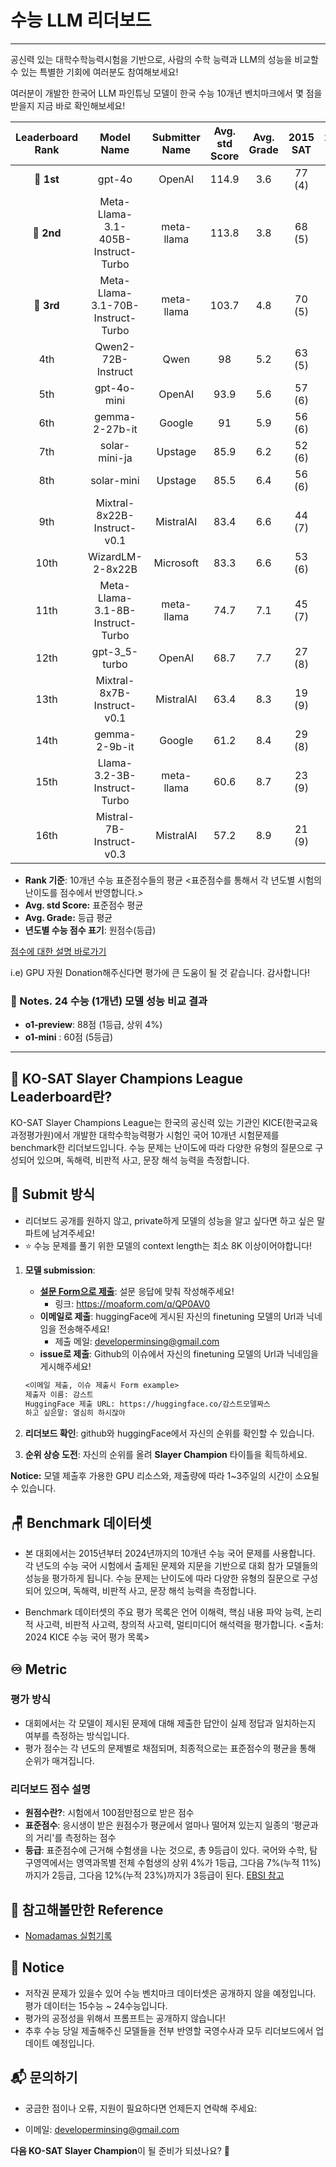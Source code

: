 # 수능 LLM 리더보드

------------
공신력 있는 대학수학능력시험을 기반으로, 사람의 수학 능력과 LLM의 성능을 비교할 수 있는 특별한 기회에 여러분도 참여해보세요!

여러분이 개발한 한국어 LLM 파인튜닝 모델이 한국 수능 10개년 벤치마크에서 몇 점을 받을지 지금 바로 확인해보세요!

| Leaderboard Rank |             Model Name             | Submitter Name | Avg. std Score | Avg. Grade | 2015 SAT | 2016 SAT | 2017 SAT | 2018 SAT | 2019 SAT | 2020 SAT | 2021 SAT | 2022 SAT | 2023 SAT | 2024 SAT | URL                                                                                                                                    |
|:----------------:|:----------------------------------:|:--------------:|:--------------:|:----------:|:--------:|:--------:|:--------:|:--------:|:--------:|:--------:|:--------:|:--------:|:--------:|:--------:|:---------------------------------------------------------------------------------------------------------------------------------------|
|    🥇 **1st**    |               gpt-4o               |     OpenAI     |     114.9      |    3.6     |  77 (4)  |  84 (3)  |  86 (2)  |  77 (4)  |  74 (3)  |  76 (4)  |  69 (4)  |  70 (4)  |  81 (4)  |  65 (4)  | [Link](https://openai.com/)                                                                                                            |
|    🥈 **2nd**    | Meta-Llama-3.1-405B-Instruct-Turbo |   meta-llama   |     113.8      |    3.8     |  68 (5)  |  87 (3)  |  80 (3)  |  78 (4)  |  68 (4)  |  65 (5)  |  70 (4)  |  69 (4)  |  87 (3)  |  77 (3)  | [Link](https://huggingface.co/meta-llama/Llama-3.1-405B-Instruct)                                                                      |
|    🥉 **3rd**    | Meta-Llama-3.1-70B-Instruct-Turbo  |   meta-llama   |     103.7      |    4.8     |  70 (5)  |  71 (5)  |  66 (5)  |  58 (6)  |  51 (5)  |  79 (3)  |  61 (5)  |  73 (3)  |  72 (5)  |  50 (6)  | [Link](https://huggingface.co/meta-llama/Llama-3.1-70B-Instruct)                                                                       |
|       4th        |         Qwen2-72B-Instruct         |      Qwen      |       98       |    5.2     |  63 (5)  |  58 (6)  |  69 (5)  |  76 (4)  |  56 (5)  |  57 (5)  |  45 (6)  |  59 (5)  |  57 (6)  |  53 (5)  | [Link](https://huggingface.co/Qwen)                                                                                                    |
|       5th        |            gpt-4o-mini             |     OpenAI     |      93.9      |    5.6     |  57 (6)  |  64 (5)  |  58 (6)  |  62 (5)  |  46 (6)  |  50 (6)  |  55 (5)  |  50 (6)  |  53 (6)  |  57 (5)  | [Link](https://openai.com/)                                                                                                            |
|       6th        |           gemma-2-27b-it           |     Google     |       91       |    5.9     |  56 (6)  |  54 (6)  |  71 (4)  |  50 (6)  |  37 (7)  |  50 (6)  |  51 (6)  |  51 (6)  |  54 (6)  |  51 (6)  | [Link](https://huggingface.co/google/gemma-2-27b-it)                                                                                   |
|       7th        |           solar-mini-ja            |    Upstage     |      85.9      |    6.2     |  52 (6)  |  40 (7)  |  48 (7)  |  49 (6)  |  51 (5)  |  46 (6)  |  41 (7)  |  43 (6)  |  58 (6)  |  46 (6)  | [Link](https://ko.upstage.ai/feed/company/event-recap-exploring-japan-ai-scene-with-upstage-solar-mini-ja)                             |
|       8th        |             solar-mini             |    Upstage     |      85.5      |    6.4     |  56 (6)  |  42 (7)  |  55 (6)  |  43 (7)  |  50 (6)  |  46 (6)  |  42 (7)  |  48 (6)  |  57 (6)  |  33 (7)  | [Link](https://www.upstage.ai/feed/product/solarmini-performance-report)                                                               |
|       9th        |    Mixtral-8x22B-Instruct-v0.1     |   MistralAI    |      83.4      |    6.6     |  44 (7)  |  50 (6)  |  57 (6)  |  65 (5)  |  35 (7)  |  38 (7)  |  31 (8)  |  47 (6)  |  44 (7)  |  40 (7)  | [Link](https://huggingface.co/mistralai/Mixtral-8x22B-Instruct-v0.1)                                                                   |
|       10th       |          WizardLM-2-8x22B          |   Microsoft    |      83.3      |    6.6     |  53 (6)  |  51 (6)  |  47 (7)  |  51 (6)  |  29 (8)  |  52 (6)  |  30 (8)  |  47 (6)  |  56 (6)  |  37 (7)  | [Link](https://www.microsoft.com/en-us/research/publication/wizardlm-empowering-large-language-models-to-follow-complex-instructions/) |
|       11th       |  Meta-Llama-3.1-8B-Instruct-Turbo  |   meta-llama   |      74.7      |    7.1     |  45 (7)  |  37 (7)  |  38 (7)  |  38 (7)  |  24 (8)  |  36 (7)  |  34 (7)  |  36 (7)  |  31 (8)  |  46 (6)  | [Link](https://huggingface.co/meta-llama/Llama-3.1-8B-Instruct)                                                                        |
|       12th       |           gpt-3_5-turbo            |     OpenAI     |      68.7      |    7.7     |  27 (8)  |  45 (7)  |  25 (8)  |  38 (7)  |  24 (8)  |  36 (7)  |  17 (9)  |  26 (8)  |  39 (7)  |  29 (8)  | [Link](https://openai.com/)                                                                                                            |
|       13th       |     Mixtral-8x7B-Instruct-v0.1     |   MistralAI    |      63.4      |    8.3     |  19 (9)  |  30 (8)  |  16 (9)  |  37 (7)  |  19 (9)  |  27 (8)  |  20 (9)  |  40 (7)  |  25 (8)  |  19 (9)  | [Link](https://huggingface.co/mistralai/Mixtral-8x7B-Instruct-v0.1)                                                                    |
|       14th       |           gemma-2-9b-it            |     Google     |      61.2      |    8.4     |  29 (8)  |  25 (8)  |  25 (8)  |  24 (8)  |  29 (8)  |  17 (9)  |  22 (9)  |  16 (9)  |  20 (9)  |  24 (8)  | [Link](https://huggingface.co/google/gemma-2-9b-it)                                                                                    |
|       15th       |    Llama-3.2-3B-Instruct-Turbo     |   meta-llama   |      60.6      |    8.7     |  23 (9)  |  22 (9)  |  29 (8)  |  21 (9)  |  17 (9)  |  16 (9)  |  23 (9)  |  27 (8)  |  18 (9)  |  28 (8)  | [Link](https://huggingface.co/meta-llama/Llama-3.2-3B-Instruct)                                                                        |
|       16th       |      Mistral-7B-Instruct-v0.3      |   MistralAI    |      57.2      |    8.9     |  21 (9)  |  23 (9)  |  27 (8)  |  19 (9)  |  21 (9)  |  18 (9)  |  12 (9)  |  22 (9)  |  11 (9)  |  17 (9)  | [Link](https://huggingface.co/mistralai/Mistral-7B-Instruct-v0.3)                                                                      |

- **Rank 기준**: 10개년 수능 표준점수들의 평균  <표준점수를 통해서 각 년도별 시험의 난이도를 점수에서 반영합니다.>
- **Avg. std Score:** 표준점수 평균
- **Avg. Grade:** 등급 평균
- **년도별 수능 점수 표기**: 원점수(등급)

[점수에 대한 설명 바로가기](https://github.com/minsing-jin/KO-SAT_Slayer_Champions_League/blob/main/Korean_README.md#%EF%B8%8F-metric)

i.e)
GPU 자원 Donation해주신다면 평가에 큰 도움이 될 것 같습니다. 감사합니다!

### 📗 Notes. 24 수능 (1개년) 모델 성능 비교 결과

- **o1-preview**: 88점 (1등급, 상위 4%)
- **o1-mini** : 60점 (5등급)

---

## 🎯 KO-SAT Slayer Champions League Leaderboard란?

KO-SAT Slayer Champions League는 한국의 공신력 있는 기관인 KICE(한국교육과정평가원)에서 개발한 대학수학능력평가 시험인 국어 10개년 시험문제를 benchmark한 리더보드입니다.
수능 문제는 난이도에 따라 다양한 유형의 질문으로 구성되어 있으며, 독해력, 비판적 사고, 문장 해석 능력을 측정합니다.

## 🏅 Submit 방식

- 리더보드 공개를 원하지 않고, private하게 모델의 성능을 알고 싶다면 하고 싶은 말 파트에 남겨주세요!
- ⭐️ 수능 문제를 풀기 위한 모델의 context length는 최소 8K 이상이어야합니다!

1. **모델 submission**:
    - **[설문 Form으로 제출](https://moaform.com/q/QP0AV0)**: 설문 응답에 맞춰 작성해주세요!
        - 링크: https://moaform.com/q/QP0AV0
    - **이메일로 제출**: huggingFace에 게시된 자신의 finetuning 모델의 Url과 닉네임을 전송해주세요!
        - 제출 메일: developerminsing@gmail.com
    - **issue로 제출**: Github의 이슈에서 자신의 finetuning 모델의 Url과 닉네임을 게시해주세요!
    ```markdown
   <이메일 제출, 이슈 제출시 Form example>
    제출자 이름: 감스트
    HuggingFace 제출 URL: https://huggingface.co/감스트모델짜스
    하고 싶은말: 열심히 하시잖아
    ```

2. **리더보드 확인**: github와 huggingFace에서 자신의 순위를 확인할 수 있습니다.
3. **순위 상승 도전**: 자신의 순위를 올려 **Slayer Champion** 타이틀을 획득하세요.

**Notice:** 모델 제출후 가용한 GPU 리소스와, 제출량에 따라 1~3주일의 시간이 소요될 수 있습니다.

## 🪑 Benchmark 데이터셋

- 본 대회에서는 2015년부터 2024년까지의 10개년 수능 국어 문제를 사용합니다. 각 년도의 수능 국어 시험에서 출제된 문제와 지문을 기반으로 대회 참가 모델들의 성능을 평가하게 됩니다.
  수능 문제는 난이도에 따라 다양한 유형의 질문으로 구성되어 있으며, 독해력, 비판적 사고, 문장 해석 능력을 측정합니다.

- Benchmark 데이터셋의 주요 평가 목록은 언어 이해력, 핵심 내용 파악 능력, 논리적 사고력, 비판적 사고력, 창의적 사고력, 멀티미디어 해석력을 평가합니다.
  <출처: 2024 KICE 수능 국어 평가 목록>

## ♾️ Metric

### 평가 방식

- 대회에서는 각 모델이 제시된 문제에 대해 제출한 답안이 실제 정답과 일치하는지 여부를 측정하는 방식입니다.
- 평가 점수는 각 년도의 문제별로 채점되며, 최종적으로는 표준점수의 평균을 통해 순위가 매겨집니다.

### 리더보드 점수 설명

- **원점수란?**: 시험에서 100점만점으로 받은 점수
- **표준점수**: 응시생이 받은 원점수가 평균에서 얼마나 떨어져 있는지 일종의 '평균과의 거리'를 측정하는 점수
- **등급**: 표준점수에 근거해 수험생을 나눈 것으로, 총 9등급이 있다. 국어와 수학, 탐구영역에서는 영역과목별 전체 수험생의 상위 4%가 1등급, 그다음 7%(누적 11%)까지가 2등급, 그다음 12%(누적
  23%)까지가 3등급이 된다.
  [EBSI 참고](https://www.ebsi.co.kr/ebs/ent/enta/retrieveEntNewsView.ebs?bbsCd=B011&datNo=142017)

## 📗 참고해볼만한 Reference

- [Nomadamas 실험기록](https://github.com/NomaDamas/KICE_slayer_AI_Korean?tab=readme-ov-file#5-%ED%98%95%EC%8B%9D-%EC%A7%80%EC%A0%95-%ED%94%84%EB%A1%AC%ED%94%84%ED%8A%B8)

## 📰 Notice

- 저작권 문제가 있을수 있어 수능 벤치마크 데이터셋은 공개하지 않을 예정입니다. 평가 데이터는 15수능 ~ 24수능입니다.
- 평가의 공정성을 위해서 프롬프트는 공개하지 않습니다!
- 추후 수능 당일 제출해주신 모델들을 전부 반영할 국영수사과 모두 리더보드에서 업데이트 예정입니다.

## 📬 문의하기

- 궁금한 점이나 오류, 지원이 필요하다면 언제든지 연락해 주세요:

- 이메일: developerminsing@gmail.com

**다음 KO-SAT Slayer Champion**이 될 준비가 되셨나요? 💪

